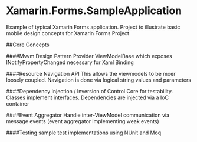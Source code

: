 # Xamarin.Forms.SampleApplication
Example of typical Xamarin Forms application. Project to illustrate basic mobile design concepts for Xamarin Forms Project

##Core Concepts

####Mvvm Design Pattern
Provider ViewModelBase which exposes INotifyPropertyChanged necessary for Xaml Binding 

####Resource Navigation API
This allows the viewmodels to be moer loosely coupled. 
Navigation is done via logical string values and parameters

####Dependency Injection / Inversion of Control
Core for testability. Classes implement interfaces. Dependencies are injected via a IoC container

####Event Aggregator
Handle inter-ViewModel communication via message events (event aggregator implementing weak events)

####Testing
sample test implementations using NUnit and Moq
